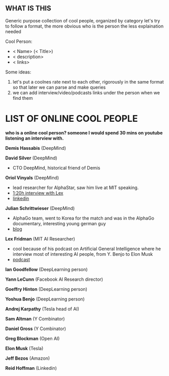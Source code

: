 ## WHAT IS THIS
Generic purpose collection of cool people, organized by category
let's try to follow a format, the more obvious who is the person the less explaination needed

Cool Person:
- < Name> (< Title>)
- < description>
- < links>

Some ideas:
1. let's put a coolnes rate next to each other, rigorously in the same format so that later we can parse and make queries
2. we can add interview/video/podcasts links under the person when we find them

LIST OF ONLINE COOL PEOPLE
====
**who is a online cool person? someone I would spend 30 mins on youtube listening an interview with.**

**Demis Hassabis** (DeepMind)

**David Silver** (DeepMind)
- CTO DeepMind, historical friend of Demis

**Oriol Vinyals** (DeepMind)
- lead researcher for AlphaStar, saw him live at MIT speaking.
- [1:20h interview with Lex](https://www.youtube.com/watch?v=Kedt2or9xlo)
- [linkedin](https://www.linkedin.com/in/oriol-vinyals-00b3366/?originalSubdomain=uju)

**Julian Schrittwieser** (DeepMind)
- AlphaGo team, went to Korea for the match and was in the AlphaGo documentary, interesting young german guy
- [blog](http://www.furidamu.org/)

**Lex Fridman** (MIT AI Researcher)
- cool because of his podcast on Artificial General Intelligence where he interview most of interesting AI people, from Y. Benjo to Elon Musk
- [podcast](https://lexfridman.com/ai/)

**Ian Goodfellow** (DeepLearning person) 

**Yann LeCunn** (Facebook AI Research director) 

**Goeffry Hinton** (DeepLearning person) 

**Yoshua Benjo** (DeepLearning person) 

**Andrej Karpathy** (Tesla head of AI)

**Sam Altman** (Y Combinator)

**Daniel Gross** (Y Combinator)

**Greg Blockman** (Open AI)

**Elon Musk** (Tesla)

**Jeff Bezos** (Amazon)

**Reid Hoffman** (Linkedin)
